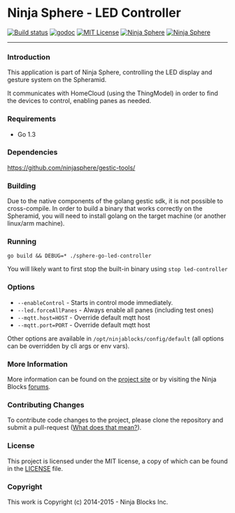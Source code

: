 # Ninja Sphere - LED Controller


[![Build status](https://badge.buildkite.com/98d7e0d70ed84df9d1449426e30e09769f5b843f92456f2429.svg)](https://buildkite.com/ninja-blocks-inc/sphere-go-led-controller)
[![godoc](http://img.shields.io/badge/godoc-Reference-blue.svg)](https://godoc.org/github.com/ninjasphere/sphere-go-led-controller)
[![MIT License](https://img.shields.io/badge/license-MIT-yellow.svg)](LICENSE)
[![Ninja Sphere](https://img.shields.io/badge/built%20by-ninja%20blocks-lightgrey.svg)](http://ninjablocks.com)
[![Ninja Sphere](https://img.shields.io/badge/works%20with-ninja%20sphere-8f72e3.svg)](http://ninjablocks.com)

---


### Introduction
This application is part of Ninja Sphere, controlling the LED display and gesture system on the Spheramid.

It communicates with HomeCloud (using the ThingModel) in order to find the devices to control, enabling panes as needed.

### Requirements

* Go 1.3

### Dependencies

https://github.com/ninjasphere/gestic-tools/

### Building

Due to the native components of the golang gestic sdk, it is not possible to cross-compile. In order to build a binary that works correctly on the Spheramid, you will need to install golang on the target machine (or another linux/arm machine).

### Running

`go build && DEBUG=* ./sphere-go-led-controller`

You will likely want to first stop the built-in binary using `stop led-controller`

### Options

* `--enableControl` - Starts in control mode immediately.
* `--led.forceAllPanes` - Always enable all panes (including test ones)
* `--mqtt.host=HOST` - Override default mqtt host
* `--mqtt.port=PORT` - Override default mqtt host

Other options are available in `/opt/ninjablocks/config/default` (all options can be overridden by cli args or env vars).

### More Information

More information can be found on the [project site](http://github.com/ninjasphere/sphere-go-led-controller) or by visiting the Ninja Blocks [forums](https://discuss.ninjablocks.com).

### Contributing Changes

To contribute code changes to the project, please clone the repository and submit a pull-request ([What does that mean?](https://help.github.com/articles/using-pull-requests/)).

### License
This project is licensed under the MIT license, a copy of which can be found in the [LICENSE](LICENSE) file.

### Copyright
This work is Copyright (c) 2014-2015 - Ninja Blocks Inc.
